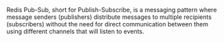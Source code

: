 Redis Pub-Sub, short for Publish-Subscribe, is a messaging pattern where message senders (publishers) distribute messages to multiple
recipients (subscribers) without the need for direct communication between them using different channels that will listen to events.